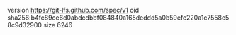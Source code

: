 version https://git-lfs.github.com/spec/v1
oid sha256:b4fc89ce6d0abdcdbbf084840a165deddd5a0b59efc220a1c7558e58c9d32900
size 6246

